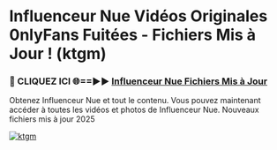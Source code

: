 # Influenceur Nue Vidéos Originales 0nlyFans Fuitées - Fichiers Mis à Jour ! (ktgm)

<h3>🔴 CLIQUEZ ICI 🌐==►► <a href="https://tinyurl.com/2pmr4ezf" rel="nofollow">Influenceur Nue Fichiers Mis à Jour</a></h3>

Obtenez Influenceur Nue et tout le contenu. Vous pouvez maintenant accéder à toutes les vidéos et photos de Influenceur Nue. Nouveaux fichiers mis à jour 2025

[![ktgm](https://i.imgur.com/6SNvagu.gif)](https://tinyurl.com/2pmr4ezf)
